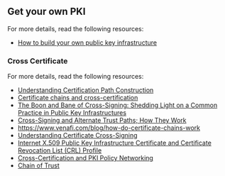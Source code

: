 

## Get your own PKI

For more details, read the following resources:
- [How to build your own public key infrastructure](https://blog.cloudflare.com/how-to-build-your-own-public-key-infrastructure/)


### Cross Certificate

For more details, read the following resources:
- [Understanding Certification Path Construction](http://www.oasis-pki.org/pdfs/Understanding_Path_construction-DS2.pdf)
- [Certificate chains and cross-certification](https://en.wikipedia.org/wiki/X.509)
- [The Boon and Bane of Cross-Signing: Shedding Light on a Common Practice in Public Key Infrastructures](https://arxiv.org/pdf/2009.08772.pdf)
- [Cross-Signing and Alternate Trust Paths; How They Work](https://scotthelme.co.uk/cross-signing-alternate-trust-paths-how-they-work/)
- https://www.venafi.com/blog/how-do-certificate-chains-work
- [Understanding Certificate Cross-Signing](https://www.ssltrust.com.au/blog/understanding-certificate-cross-signing)
- [ Internet X.509 Public Key Infrastructure Certificate and Certificate Revocation List (CRL) Profile](https://tools.ietf.org/html/rfc5280#section-3.2)
- [Cross-Certification and PKI Policy Networking](https://www.netrust.net/docs/whitepapers/cross_certification.pdf)
- [Chain of Trust](https://letsencrypt.org/certificates/)
